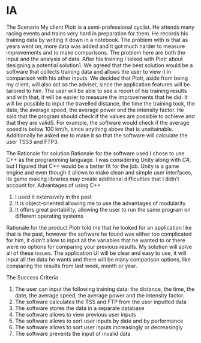 # IA

The Scenario
My client Piotr is a semi-professional cyclist. He attends many racing events and trains very hard in preparation for them. He records his training data by writing it down in a notebook. 
The problem with is that as years went on, more data was added and it got much harder to measure improvements and to make comparisons. The problem here are both the input and the analysis of data.
After his training I talked with Piotr about designing a potential solution1. We agreed that the best solution would be a software that collects training data and allows the user to view it in comparison with his other inputs. 
We decided that Piotr, aside from being my client, will also act as the adviser, since the application features will be tailored to him. The user will be able to see a report of his training results and with that, it will be easier to measure the improvements that he did. 
It will be possible to input the travelled distance, the time the training took, the date, the average speed, the average power and the intensity factor. He said that the program should check if the values are possible to achieve and that they are valid5. 
For example, the software would check if the average speed is below 100 km/h, since anything above that is unattainable. Additionally he asked me to make it so that the software will calculate the user TSS3 and  FTP3. 


The Rationale for solution
Rationale for the software used
I chose to use C++ as the programming language. I was considering Unity along with C#, but I figured that C++ would be a better fit for the job.
Unity is a game engine and even though it allows to make clean and simple user interfaces, its game making libraries may create additional difficulties that I didn’t account for.
Advantages of using C++
1.	I used it extensively in the past
2.	It is object-oriented allowing me to use the advantages of modularity
3.	It offers great portability, allowing the user to run the same program on different operating systems

Rationale for the product
Piotr told me that he looked for an application like that is the past, however the software he found was either too complicated for him,  it didn’t allow to input all the variables that he wanted to or there were no options for comparing your previous results. 
My solution will solve all of these issues. The application UI will be clear and easy to use, it will input all the data he wants and there will be many comparison options, like comparing the results from last week, month or year.

The Success Criteria
1.	The user can input the following training data: the distance, the time, the date, the average speed, the average power and the intensity factor.
2.	The software calculates the TSS and FTP  from the user inputted data
3.	The software stores the data in a separate database
4.	The software allows to view previous user inputs
5.	The software allows to sort user inputs by date and by performance
6.	The software allows to sort user inputs increasingly or decreasingly
7.	The software prevents the input of invalid data





